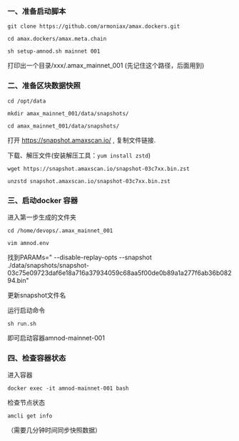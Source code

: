 ### 一、准备启动脚本 
```git clone https://github.com/armoniax/amax.dockers.git```
  
```cd amax.dockers/amax.meta.chain```
  
```sh setup-amnod.sh mainnet 001```

打印出一个目录/xxx/.amax_mainnet_001 (先记住这个路径，后面用到)


### 二、准备区块数据快照

```cd /opt/data```

```mkdir amax_mainnet_001/data/snapshots/```

```cd amax_mainnet_001/data/snapshots/```


打开 https://snapshot.amaxscan.io/ , 复制文件链接.


下载、解压文件(安装解压工具：```yum install zstd```)

```wget https://snapshot.amaxscan.io/snapshot-03c7xx.bin.zst```

```unzstd snapshot.amaxscan.io/snapshot-03c7xx.bin.zst```



### 三、启动docker 容器

进入第一步生成的文件夹

```cd /home/devops/.amax_mainnet_001```

```vim amnod.env```

找到PARAMs=" --disable-replay-opts  --snapshot ./data/snapshots/snapshot-03c75e09723daf6e18a716a37934059c68aa5f00de0b89a1a277f6ab36b08294.bin"

更新snapshot文件名

运行启动命令

```sh run.sh```

即可启动容器amnod-mainnet-001

### 四、检查容器状态

进入容器

```docker exec -it amnod-mainnet-001 bash```

检查节点状态

```amcli get info```

（需要几分钟时间同步快照数据）

